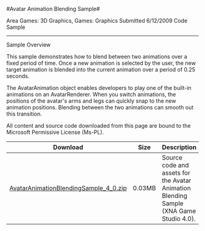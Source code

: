 #Avatar Animation Blending Sample#

Area
Games: 3D Graphics, Games: Graphics
Submitted
6/12/2009
Code Sample

---

Sample Overview

This sample demonstrates how to blend between two animations over a fixed period of time. Once a new animation is selected by the user, the new target animation is blended into the current animation over a period of 0.25 seconds.

The AvatarAnimation object enables developers to play one of the built-in animations on an AvatarRenderer. When you switch animations, the positions of the avatar's arms and legs can quickly snap to the new animation positions. Blending between the two animations can smooth out this transition.


All content and source code downloaded from this page are bound to the Microsoft Permissive License (Ms-PL).



Download | Size | Description
---|---|---|
[AvatarAnimationBlendingSample_4_0.zip](https://github.com/kniEngine/XNAGameStudio/blob/main/Samples/AvatarAnimationBlendingSample_4_0.zip?raw=true) | 0.03MB | Source code and assets for the Avatar Animation Blending Sample (XNA Game Studio 4.0). 